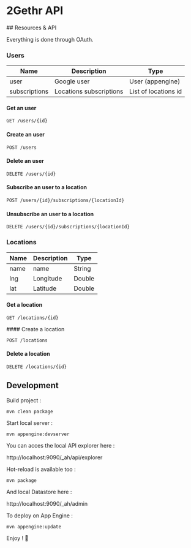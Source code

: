 # 2Gethr API

## Resources & API

Everything is done through OAuth.

### Users

| Name          | Description             | Type                 |
|---------------|-------------------------|----------------------|
| user          | Google user             | User (appengine)     |
| subscriptions | Locations subscriptions | List of locations id |

#### Get an user

`GET /users/{id}`

#### Create an user

`POST /users`

#### Delete an user

`DELETE /users/{id}`

#### Subscribe an user to a location

`POST /users/{id}/subscriptions/{locationId}`

#### Unsubscribe an user to a location

`DELETE /users/{id}/subscriptions/{locationId}`

### Locations

| Name          | Description   | Type   |
|---------------|---------------|--------|
| name          | name          | String |
| lng           | Longitude     | Double |
| lat           | Latitude      | Double |

#### Get a location

`GET /locations/{id}`

#### Create a location

`POST /locations`

#### Delete a location

`DELETE /locations/{id}`

## Development

Build project :

`mvn clean package`

Start local server :

`mvn appengine:devserver`

You can acces the local API explorer here :

http://localhost:9090/_ah/api/explorer

Hot-reload is available too :

`mvn package`

And local Datastore here :

http://localhost:9090/_ah/admin

To deploy on App Engine :

`mvn appengine:update`

Enjoy ! :dancers:
